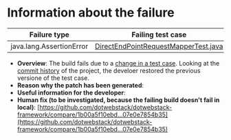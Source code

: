 # Information about the failure

| Failure type | Failing test case | Changed file by AstorJKali |
|--------------|-------------------|----------------------------|
| java.lang.AssertionError | [DirectEndPointRequestMapperTest.java](https://github.com/repairnator/repairnator-experiments-jkali-one-failing-test-case/blob/f1b4847020795def5ebf06ee012da718fae6b2ee/frontend/ld/src/test/java/org/dotwebstack/framework/frontend/ld/mappers/DirectEndPointRequestMapperTest.java#L145) | [DirectEndPointRequestMapper.java](https://github.com/repairnator/repairnator-experiments-jkali-one-failing-test-case/blob/f1b4847020795def5ebf06ee012da718fae6b2ee/frontend/ld/src/main/java/org/dotwebstack/framework/frontend/ld/mappers/DirectEndPointRequestMapper.java#L66-L67)|

- **Overview**: The build fails due to a [change in a test case](https://github.com/dotwebstack/dotwebstack-framework/pull/134/commits/1b00a5f10ebd6864b36919de8d66ea870559135c). Looking at the [commit history](https://github.com/dotwebstack/dotwebstack-framework/pull/134/commits/461d32c1733dbcfc979df4bd8eee28ece3f6883a#) of the project, the develoer restored the previous versione of the test case.
- **Reason why the patch has been generated**:
- **Useful information for the developer**: 
- **Human fix (to be investigated, because the failing build doesn't fail in local)**: [https://github.com/dotwebstack/dotwebstack-framework/compare/1b00a5f10ebd...07e0e7854b35](https://github.com/dotwebstack/dotwebstack-framework/compare/1b00a5f10ebd...07e0e7854b35)
